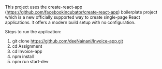 This project uses the create-react-app (https://github.com/facebookincubator/create-react-app) boilerplate project which is a new officially supported way to create single-page React applications. It offers a modern build setup with no configuration.

Steps to run the application:
1. git clone https://github.com/deeNainani/Invoice-app.git
2. cd Assignment
3. cd Invoice-app
4. npm install
5. npm run start-dev
